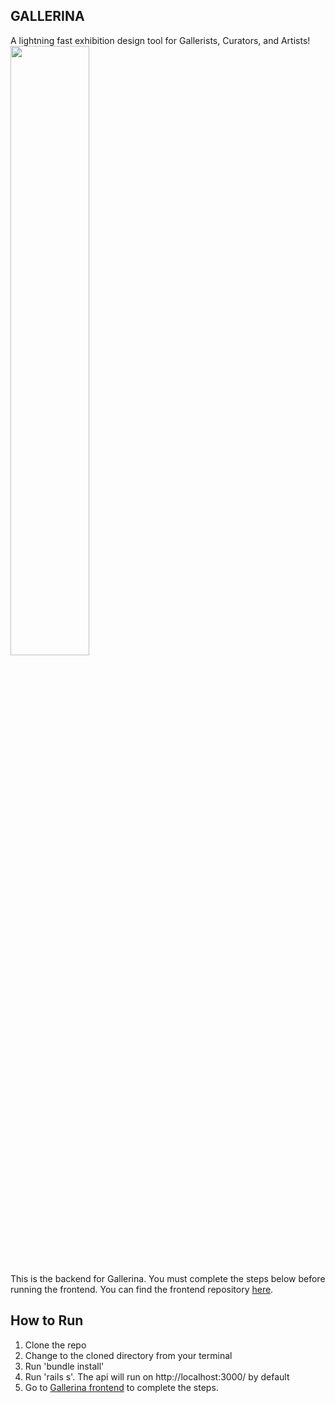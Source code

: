 ## GALLERINA

A lightning fast exhibition design tool for Gallerists, Curators, and Artists!
<img src="http://res.cloudinary.com/dwnehv6tb/image/upload/v1517022987/Screen_Shot_2018-01-26_at_10.13.44_PM_pksqnk.png" width="50%"/>


This is the backend for Gallerina. You must complete the steps below before running the frontend. You can find the frontend repository <a href="https://github.com/colesayer/final_frontend">here</a>.

## How to Run

1.  Clone the repo
2.  Change to the cloned directory from your terminal
3.  Run 'bundle install'
4.  Run 'rails s'.  The api will run on http://localhost:3000/ by default
5.  Go to <a href="https://github.com/colesayer/final_frontend">Gallerina frontend</a> to complete the steps. 
